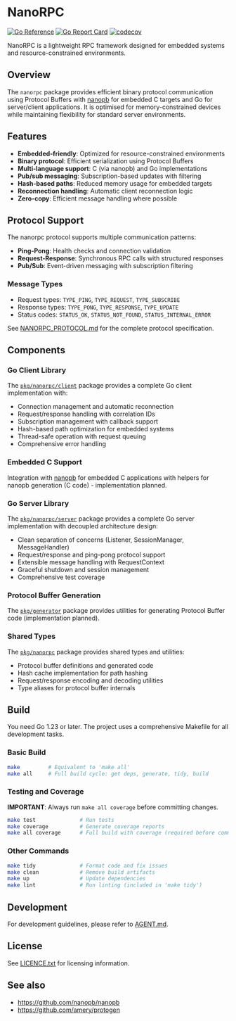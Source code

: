 # NanoRPC

[![Go Reference][godoc-badge]][godoc-link]
[![Go Report Card][goreportcard-badge]][goreportcard-link]
[![codecov][codecov-badge]][codecov-link]

NanoRPC is a lightweight RPC framework designed for embedded systems and
resource-constrained environments.

## Overview

The `nanorpc` package provides efficient binary protocol communication using
Protocol Buffers with [nanopb][nanopb-url] for embedded C targets and Go for
server/client applications. It is optimised for memory-constrained devices
while maintaining flexibility for standard server environments.

## Features

- **Embedded-friendly**: Optimized for resource-constrained environments
- **Binary protocol**: Efficient serialization using Protocol Buffers
- **Multi-language support**: C (via nanopb) and Go implementations
- **Pub/sub messaging**: Subscription-based updates with filtering
- **Hash-based paths**: Reduced memory usage for embedded targets
- **Reconnection handling**: Automatic client reconnection logic
- **Zero-copy**: Efficient message handling where possible

## Protocol Support

The nanorpc protocol supports multiple communication patterns:

- **Ping-Pong**: Health checks and connection validation
- **Request-Response**: Synchronous RPC calls with structured responses
- **Pub/Sub**: Event-driven messaging with subscription filtering

### Message Types

- Request types: `TYPE_PING`, `TYPE_REQUEST`, `TYPE_SUBSCRIBE`
- Response types: `TYPE_PONG`, `TYPE_RESPONSE`, `TYPE_UPDATE`
- Status codes: `STATUS_OK`, `STATUS_NOT_FOUND`, `STATUS_INTERNAL_ERROR`

See [NANORPC_PROTOCOL.md](NANORPC_PROTOCOL.md) for the
complete protocol specification.

## Components

### Go Client Library

The [`pkg/nanorpc/client`](pkg/nanorpc/client/) package provides a complete Go
client implementation with:

- Connection management and automatic reconnection
- Request/response handling with correlation IDs
- Subscription management with callback support
- Hash-based path optimization for embedded systems
- Thread-safe operation with request queuing
- Comprehensive error handling

### Embedded C Support

Integration with [nanopb][nanopb-url] for embedded C applications with
helpers for nanopb generation (C code) - implementation planned.

### Go Server Library

The [`pkg/nanorpc/server`](pkg/nanorpc/server/) package provides a complete Go
server implementation with decoupled architecture design:

- Clean separation of concerns (Listener, SessionManager, MessageHandler)
- Request/response and ping-pong protocol support
- Extensible message handling with RequestContext
- Graceful shutdown and session management
- Comprehensive test coverage

### Protocol Buffer Generation

The [`pkg/generator`](pkg/generator/) package provides utilities for
generating Protocol Buffer code (implementation planned).

### Shared Types

The [`pkg/nanorpc`](pkg/nanorpc/) package provides shared types and utilities:

- Protocol buffer definitions and generated code
- Hash cache implementation for path hashing
- Request/response encoding and decoding utilities
- Type aliases for protocol buffer internals

## Build

You need Go 1.23 or later. The project uses a comprehensive Makefile for all
development tasks.

### Basic Build

```sh
make         # Equivalent to 'make all'
make all     # Full build cycle: get deps, generate, tidy, build
```

### Testing and Coverage

**IMPORTANT**: Always run `make all coverage` before committing changes.

```sh
make test              # Run tests
make coverage          # Generate coverage reports
make all coverage      # Full build with coverage (required before commits)
```

### Other Commands

```sh
make tidy              # Format code and fix issues
make clean             # Remove build artifacts
make up                # Update dependencies
make lint              # Run linting (included in 'make tidy')
```

## Development

For development guidelines, please refer to [AGENT.md](AGENT.md).

## License

See [LICENCE.txt](LICENCE.txt) for licensing information.

## See also

- <https://github.com/nanopb/nanopb>
- <https://github.com/amery/protogen>

[godoc-badge]: https://pkg.go.dev/badge/protomcp.org/nanorpc.svg
[godoc-link]: https://pkg.go.dev/protomcp.org/nanorpc
[goreportcard-badge]: https://goreportcard.com/badge/protomcp.org/nanorpc
[goreportcard-link]: https://goreportcard.com/report/protomcp.org/nanorpc
[codecov-badge]: https://codecov.io/gh/protomcp/nanorpc/graph/badge.svg
[codecov-link]: https://codecov.io/gh/protomcp/nanorpc
[nanopb-url]: https://github.com/nanopb/nanopb
